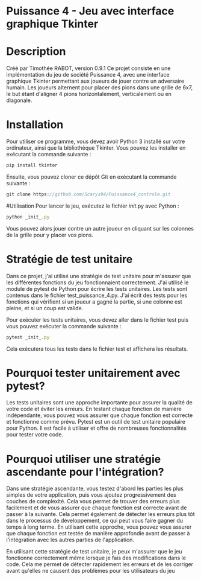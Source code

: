 # Puissance 4 - Jeu avec interface graphique Tkinter

# Description
Créé par Timothée RABOT, version 0.9.1
Ce projet consiste en une implémentation du jeu de société Puissance 4, avec une interface graphique Tkinter permettant aux joueurs de jouer contre un adversaire humain. Les joueurs alternent pour placer des pions dans une grille de 6x7, le but étant d'aligner 4 pions horizontalement, verticalement ou en diagonale.

# Installation
Pour utiliser ce programme, vous devez avoir Python 3 installé sur votre ordinateur, ainsi que la bibliothèque Tkinter. Vous pouvez les installer en exécutant la commande suivante :

```javascript
pip install tkinter
```
Ensuite, vous pouvez cloner ce dépôt Git en exécutant la commande suivante :

```javascript
git clone https://github.com/Scarys94/Puissance4_controle.git
```
#Utilisation
Pour lancer le jeu, exécutez le fichier _init_.py avec Python :


```javascript
python _init_.py
```
Vous pouvez alors jouer contre un autre joueur en cliquant sur les colonnes de la grille pour y placer vos pions.

# Stratégie de test unitaire
Dans ce projet, j'ai utilisé une stratégie de test unitaire pour m'assurer que les différentes fonctions du jeu fonctionnaient correctement. 
J'ai utilisé le module de pytest de Python pour écrire les tests unitaires. Les tests sont contenus dans le fichier test_puissance_4.py. J'ai écrit des tests pour les fonctions qui vérifient si un joueur a gagné la partie, si une colonne est pleine, et si un coup est valide.

Pour exécuter les tests unitaires, vous devez aller dans le fichier test puis vous pouvez exécuter la commande suivante :


```javascript
pytest _init_.py
```
Cela exécutera tous les tests dans le fichier test et affichera les résultats.

# Pourquoi tester unitairement avec pytest?
Les tests unitaires sont une approche importante pour assurer la qualité de votre code et éviter les erreurs. En testant chaque fonction de manière indépendante, vous pouvez vous assurer que chaque fonction est correcte et fonctionne comme prévu. Pytest est un outil de test unitaire populaire pour Python. Il est facile à utiliser et offre de nombreuses fonctionnalités pour tester votre code.

# Pourquoi utiliser une stratégie ascendante pour l'intégration?
Dans une stratégie ascendante, vous testez d'abord les parties les plus simples de votre application, puis vous ajoutez progressivement des couches de complexité. Cela vous permet de trouver des erreurs plus facilement et de vous assurer que chaque fonction est correcte avant de passer à la suivante. Cela permet également de détecter les erreurs plus tôt dans le processus de développement, ce qui peut vous faire gagner du temps à long terme. En utilisant cette approche, vous pouvez vous assurer que chaque fonction est testée de manière approfondie avant de passer à l'intégration avec les autres parties de l'application.

En utilisant cette stratégie de test unitaire, je peux m'assurer que le jeu fonctionne correctement même lorsque je fais des modifications dans le code. Cela me permet de détecter rapidement les erreurs et de les corriger avant qu'elles ne causent des problèmes pour les utilisateurs du jeu
